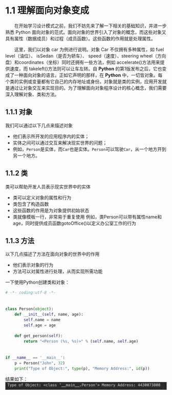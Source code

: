 1.1 理解面向对象变成
===

<p style="text-indent:2em">
在开始学习设计模式之前，我们不妨先来了解一下相关的基础知识，并进一步熟悉 Python 面向对象的范式。面向对象的世界引入了对象的概念，而这些对象又具有属性（数据成员）和过程（成员函数）。这些函数的作用就是处理属性。
</p>

<p style="text-indent:2em">
这里，我们以对象 car 为例进行说明。对象 Car 不仅拥有多种属性，如 fuel level（油位）、 isSedan（是否为轿车）、 speed（速度）、steering wheel（方向盘）和coordinates（坐标）同时还拥有一些方法，例如 accelerate()方法用来提供速度，而 takeleft()方法则可以让车左转。自 <b>Python</b> 的第1版发布之后，它也变成了一种面向对象的语言。正如它声明的那样，在 <b>Python</b> 中，一切皆对象。每个类的实例或变量都有它自己的内存地址或身份。对象就是类的实例，应用开发就是通过让对象交互来实现目的。为了理解面向对象程序设计的核心概念，我们需要深入理解对象、类和方法。
</p>

## 1.1.1 对象
我们可以通过以下几点来描述对象
* 他们表示所开发的应用程序内的实体；
* 实体之间可以通过交互来解决现实世界的问题；
* 例如，`Person`是实体，而`Car`也是实体。`Person`可以驾驶`Car`，从一个地方开到另一个地方。

## 1.1.2 类
类可以帮助开发人员表示现实世界中的实体
* 类可以定义对象的属性和行为
* 类包含了构造函数
* 这些函数的作用是为对象提供初始状态
* 类就像模板一行，非常易于重复使用
例如，类Person可以带有属性name和age，同时提供成员函数gotoOffice()以定义办公室工作的行为

## 1.1.3 方法
以下几点描述了方法在面向对象的世界中的作用
* 他们表示对象的行为
* 方法可以对属性进行处理，从而实现所需功能

一下使用Python创建类和对象：
```python
# -*- coding:utf-8 -*-


class Person(object):
    def __init__(self, name, age):
        self.name = name
        self.age = age

    def get_person(self):
        return "<Person (%s, %s)>" % (self.name, self.age)


if __name__ == '__main__':
    p = Person("John", 32)
    print("Type of Object:", type(p), "Memory Address:", id(p))
```
结果如下：
![图1-1](../source/images/part1/1-1.png)
